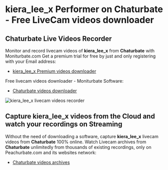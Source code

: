 # kiera_lee_x Performer on Chaturbate - Free LiveCam videos downloader

## Chaturbate Live Videos Recorder

Monitor and record livecam videos of **kiera_lee_x** from **Chaturbate** with Moniturbate.com
Get a premium trial for free by just and only registering with your Email address:
* [kiera_lee_x Premium videos downloader](https://moniturbate.com/request-demo-licence-key.html)

Free livecam videos downloader - Moniturbate Software:
* [Chaturbate videos downloader](https://moniturbate.com/moniturbate-download-software.html)

![kiera_lee_x livecam videos recorder](https://peachurnet.com/templates/moniturbate-software.png)


## Capture kiera_lee_x videos from the Cloud and watch your recordings on Streaming

Without the need of downloading a software, capture **kiera_lee_x** livecam videos from **Chaturbate** 100% online.
Watch Livecam archives from **Chaturbate** unlimitedly from thousands of existing recordings, only on Peachurbate.com and its websites network:
* [Chaturbate videos archives](https://peachurnet.com/)